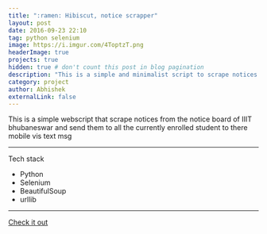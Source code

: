 ```yaml
---
title: ":ramen: Hibiscut, notice scrapper"
layout: post
date: 2016-09-23 22:10
tag: python selenium
image: https://i.imgur.com/4ToptzT.png
headerImage: true
projects: true
hidden: true # don't count this post in blog pagination
description: "This is a simple and minimalist script to scrape notices from notice board of IIIT Bhubaneswar"
category: project
author: Abhishek
externalLink: false
---
```


This is a simple webscript that scrape notices from the notice board of IIIT bhubaneswar and send them to all the currently enrolled student to there mobile vis text msg

---
Tech stack 
- Python
- Selenium
- BeautifulSoup
- urllib

---

[Check it out](https://github.com/AbhiRepository/hibicut) 
